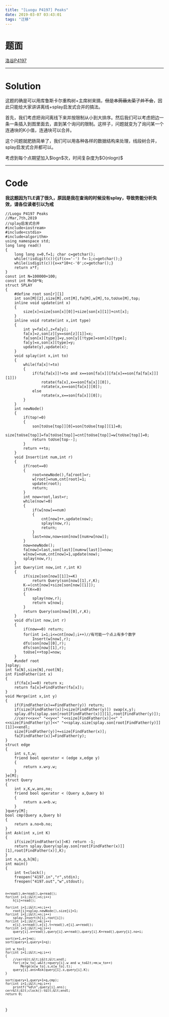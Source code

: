 ```yaml
---
title: "[Luogu P4197] Peaks"
date: 2019-03-07 03:43:01
tags: "迁移"
---
```

<h1>题面</h1>
<p><a href="https://www.luogu.org/problemnew/show/P4197" target="_blank"  rel="nofollow" >洛谷P4197</a></p>
<hr />
<h1>Solution</h1>
<p>这题的确是可以用库鲁斯卡尔重构树+主席树来搞，<del>但是本蒟蒻太菜了并不会</del>，因此只能给大家讲讲离线+splay启发式合并的搞法。</p>
<p>首先，我们考虑把询问离线下来并按限制从小到大排序。然后我们可以考虑把边一条一条插入到图里面去，直到某个询问的限制。这样子，问题就变为了询问某一个连通块的K小值，连通块可以合并。</p>
<p>这个问题就肥肠简单了，我们可以用各种各样的数据结构来处理，线段树合并，splay启发式合并都可以。</p>
<p>考虑到每个点期望加入$logn$次，时间复杂度为$O(nlogn)$</p>
<hr />
<h1>Code</h1>
<p><strong>我这题因为TLE调了很久，原因是我在查询的时候没有splay，导致势能分析失效，请各位读者引以为戒</strong></p>
<pre><code class="language-cpp ">//Luogu P4197 Peaks
//Mar,7th,2019
//splay启发式合并
#include&lt;iostream&gt;
#include&lt;cstdio&gt;
#include&lt;algorithm&gt;
using namespace std;
long long read()
{
    long long x=0,f=1; char c=getchar();
    while(!isdigit(c)){if(c=='-') f=-1;c=getchar();}
    while(isdigit(c)){x=x*10+c-'0';c=getchar();}
    return x*f;
}
const int N=100000+100;
const int M=50*N;
struct SPLAY
{
    #define root son[r][1]
    int son[M][2],size[M],cnt[M],fa[M],w[M],to,toUse[M],top;
    inline void update(int x)
    {
        size[x]=size[son[x][0]]+size[son[x][1]]+cnt[x];
    }
    inline void rotate(int x,int type)
    {
        int y=fa[x],z=fa[y];
        fa[x]=z,son[z][y==son[z][1]]=x;
        fa[son[x][type]]=y,son[y][!type]=son[x][type];
        fa[y]=x,son[x][type]=y;
        update(y),update(x);
    }
    void splay(int x,int to)
    {
        while(fa[x]!=to)
        {
            if(fa[fa[x]]!=to and x==son[fa[x]][fa[x]==son[fa[fa[x]]][1]])
                rotate(fa[x],x==son[fa[x]][0]),
                rotate(x,x==son[fa[x]][0]);
            else
                rotate(x,x==son[fa[x]][0]);
        }
    }
    int newNode()
    {
        if(top!=0)
        {
            son[toUse[top]][0]=son[toUse[top]][1]=0;
            size[toUse[top]]=fa[toUse[top]]=cnt[toUse[top]]=w[toUse[top]]=0;
            return toUse[top--];
        }
        return ++to;
    }
    void Insert(int num,int r)
    {
        if(root==0)
        {
            root=newNode(),fa[root]=r;
            w[root]=num,cnt[root]=1;
            update(root);
            return;
        }
        int now=root,last=r;
        while(now!=0)
        {
            if(w[now]==num)
            {
                cnt[now]++,update(now);
                splay(now,r);
                return;
            }
            last=now,now=son[now][num&gt;w[now]];
        }
        now=newNode();
        fa[now]=last,son[last][num&gt;w[last]]=now;
        w[now]=num,cnt[now]=1,update(now);
        splay(now,r);
    }
    int Query(int now,int r,int K)
    {
        if(size[son[now][1]]&gt;=K)
            return Query(son[now][1],r,K);
        K-=(cnt[now]+size[son[now][1]]);
        if(K&lt;=0)
        {
            splay(now,r);
            return w[now]; 
        }
        return Query(son[now][0],r,K);
    }
    void dfs(int now,int r)
    {
        if(now==0) return;
        for(int i=1;i&lt;=cnt[now];i++)//有可能一个点上有多个数字
            Insert(w[now],r);
        dfs(son[now][0],r);
        dfs(son[now][1],r);
        toUse[++top]=now;
    }
    #undef root
}splay;
int fa[N],size[N],root[N];
int FindFather(int x)
{
    if(fa[x]==0) return x;
    return fa[x]=FindFather(fa[x]);
}
void Merge(int x,int y)
{
    if(FindFather(x)==FindFather(y)) return;
    if(size[FindFather(x)]&gt;size[FindFather(y)]) swap(x,y);
    splay.dfs(splay.son[root[FindFather(x)]][1],root[FindFather(y)]);
    //cerr&lt;&lt;x&lt;&lt;" "&lt;&lt;y&lt;&lt;" "&lt;&lt;size[FindFather(x)]&lt;&lt;" "&lt;&lt;size[FindFather(y)]&lt;&lt;" "&lt;&lt;splay.size[splay.son[root[FindFather(y)]][1]]&lt;&lt;endl;
    size[FindFather(y)]+=size[FindFather(x)];
    fa[FindFather(x)]=FindFather(y);
}
struct edge
{
    int s,t,w;
    friend bool operator &lt; (edge x,edge y)
    {
        return x.w&lt;y.w;
    }
}e[M];
struct Query
{
    int x,K,w,ans,no;
    friend bool operator &lt; (Query a,Query b)
    {
        return a.w&lt;b.w;
    }
}query[M];
bool cmp(Query a,Query b)
{
    return a.no&lt;b.no;
}
int Ask(int x,int K)
{
    if(size[FindFather(x)]&lt;K) return -1;
    return splay.Query(splay.son[root[FindFather(x)]][1],root[FindFather(x)],K);
}
int n,m,q,h[N];
int main()
{
    int t=clock();
    freopen("4197.in","r",stdin);
    freopen("4197.out","w",stdout);

    n=read(),m=read(),q=read();
    for(int i=1;i&lt;=n;i++)
        h[i]=read();

    for(int i=1;i&lt;=n;i++)
        root[i]=splay.newNode(),size[i]=1;
    for(int i=1;i&lt;=n;i++)
        splay.Insert(h[i],root[i]);
    for(int i=1;i&lt;=m;i++)
        e[i].s=read(),e[i].t=read(),e[i].w=read();
    for(int i=1;i&lt;=q;i++)
        query[i].x=read(),query[i].w=read(),query[i].K=read(),query[i].no=i;

    sort(e+1,e+1+m);
    sort(query+1,query+1+q);

    int w_to=1;
    for(int i=1;i&lt;=q;i++)
    {
        //cerr&lt;&lt;i&lt;&lt;endl;
        for(;e[w_to].w&lt;=query[i].w and w_to&lt;=m;w_to++)
            Merge(e[w_to].s,e[w_to].t);
        query[i].ans=Ask(query[i].x,query[i].K);
    }

    sort(query+1,query+1+q,cmp);
    for(int i=1;i&lt;=q;i++)
        printf("%d\n",query[i].ans);
    cerr&lt;&lt;clock()-t&lt;&lt;endl;
    return 0;
}

</code></pre>

